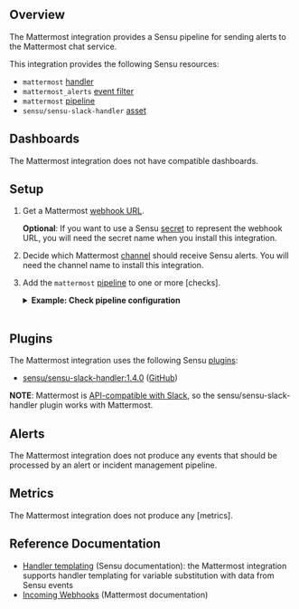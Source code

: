 ## Overview

<!-- Sensu Integration description; supports markdown -->

The Mattermost integration provides a Sensu pipeline for sending alerts to the Mattermost chat service.

<!-- Provide a high level overview of the integration contents (e.g. checks, filters, mutators, handlers, assets, etc) -->

This integration provides the following Sensu resources:

* `mattermost` [handler]
* `mattermost_alerts` [event filter]
* `mattermost` [pipeline]
* `sensu/sensu-slack-handler` [asset]

## Dashboards

<!-- List of supported dashboards w/ screenshots (supports png, jpeg, and gif images; relative paths only; e.g. `![](img/dashboard-1.png)` )-->

The Mattermost integration does not have compatible dashboards.

## Setup

<!-- Sensu Integration setup instructions, including Sensu agent configuration and external component configuration -->
<!-- EXAMPLE: what configuration (if any) is required in a third-party service to enable monitoring? -->

1. Get a Mattermost [webhook URL][Incoming Webhooks].

   **Optional**: If you want to use a Sensu [secret] to represent the webhook URL, you will need the secret name when you install this integration.

1. Decide which Mattermost [channel] should receive Sensu alerts. You will need the channel name to install this integration.

1. Add the `mattermost` [pipeline] to one or more [checks].

   <details><summary><strong>Example: Check pipeline configuration</strong></summary>

   ```yaml
   spec:
     pipelines:
       - api_version: core/v2
         type: Pipeline
         name: mattermost
   ```

   </details>
   <br>

## Plugins

<!-- Links to any Sensu Integration dependencies (i.e. Sensu Plugins) -->

The Mattermost integration uses the following Sensu [plugins]:

- [sensu/sensu-slack-handler:1.4.0][slack-plugin-bonsai] ([GitHub][slack-plugin-github])

**NOTE**: Mattermost is [API-compatible with Slack], so the sensu/sensu-slack-handler plugin works with Mattermost.

## Alerts

<!-- List of all alerts generated by this integration. -->

The Mattermost integration does not produce any events that should be processed by an alert or incident management pipeline.

## Metrics

<!-- List of all metrics or events collected by this integration. -->

The Mattermost integration does not produce any [metrics].

## Reference Documentation

<!-- Please provide links to any relevant reference documentation to help users learn more and/or troubleshoot this integration. -->

* [Handler templating][handler-templating] (Sensu documentation): the Mattermost integration supports handler templating for variable substitution with data from Sensu events
* [Incoming Webhooks] (Mattermost documentation)


<!-- Links -->
[asset]: https://docs.sensu.io/sensu-go/latest/plugins/assets/
[annotation]: https://docs.sensu.io/sensu-go/latest/observability-pipeline/observe-schedule/agent/#general-configuration-flags
[plugins]: https://docs.sensu.io/sensu-go/latest/plugins/
[handler]: https://docs.sensu.io/sensu-go/latest/observability-pipeline/observe-process/handlers/
[tokens]: https://docs.sensu.io/sensu-go/latest/observability-pipeline/observe-schedule/tokens/
[handler-templating]: https://docs.sensu.io/sensu-go/latest/observability-pipeline/observe-process/handler-templates/
[pipeline]: https://docs.sensu.io/sensu-go/latest/observability-pipeline/observe-process/pipelines/
[Incoming Webhooks]: https://docs.mattermost.com/developer/webhooks-incoming.html
[slack-plugin-bonsai]: https://bonsai.sensu.io/assets/sensu/sensu-slack-handler
[slack-plugin-github]: https://github.com/sensu/sensu-slack-handler
[event filter]: https://docs.sensu.io/sensu-go/latest/observability-pipeline/observe-filter/filters/
[API-compatible with Slack]: https://docs.mattermost.com/developer/webhooks-incoming.html#slack-compatibility
[secret]: https://docs.sensu.io/sensu-go/latest/reference/secrets/
[channel]: https://docs.mattermost.com/guides/channels.html
